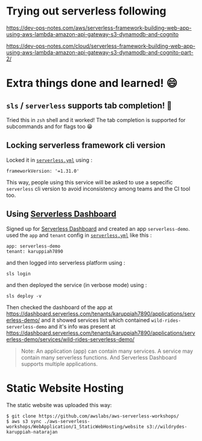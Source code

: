 # Trying out serverless following

https://dev-ops-notes.com/aws/serverless-framework-building-web-app-using-aws-lambda-amazon-api-gateway-s3-dynamodb-and-cognito

https://dev-ops-notes.com/cloud/serverless-framework-building-web-app-using-aws-lambda-amazon-api-gateway-s3-dynamodb-and-cognito-part-2/

# Extra things done and learned! 😄

## `sls` / `serverless` supports tab completion! 🎉

Tried this in `zsh` shell and it worked! The tab completion is supported for subcommands and for flags too 😁

## Locking serverless framework cli version

Locked it in [`serverless.yml`](serverless.yml#L4) using :

```
frameworkVersion: '=1.31.0'
```

This way, people using this service will be asked to use a sepecific `serverless` cli version to avoid inconsistency among teams and the CI tool too.

## Using [Serverless Dashboard](https://serverless.com/dashboard/)

Signed up for [Serverless Dashboard](https://dashboard.serverless.com) and created an app `serverless-demo`. used the `app` and `tenant` config in [`serverless.yml`](serverless.yml#L2) like this :

```
app: serverless-demo
tenant: karuppiah7890
```

and then logged into serverless platform using :

```
sls login
```

and then deployed the service (in verbose mode) using :

```
sls deploy -v
```

Then checked the dashboard of the app at https://dashboard.serverless.com/tenants/karuppiah7890/applications/serverless-demo/ and it showed services list which contained `wild-rides-serverless-demo` and it's info was present at https://dashboard.serverless.com/tenants/karuppiah7890/applications/serverless-demo/services/wild-rides-serverless-demo/

> Note:
> An application (app) can contain many services. A service may contain many serverless functions.
> And Serverless Dashboard supports multiple applications.

# Static Website Hosting

The static website was uploaded this way:

```
$ git clone https://github.com/awslabs/aws-serverless-workshops/
$ aws s3 sync ./aws-serverless-workshops/WebApplication/1_StaticWebHosting/website s3://wildrydes-karuppiah-natarajan
```
